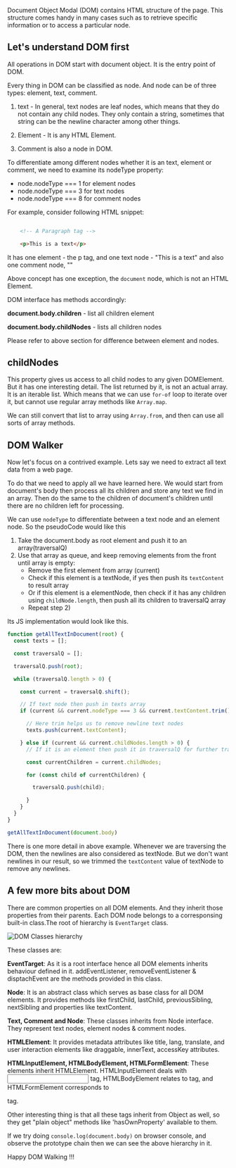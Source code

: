 Document Object Modal (DOM) contains HTML structure of the page. This structure comes handy
in many cases such as to retrieve specific information or to access a particular node.

## Let's understand DOM first
All operations in DOM start with document object. It is the entry point of DOM.

Every thing in DOM can be classified as node. And node can be of three types: element, text, comment. 
1. text - In general, text nodes are leaf nodes, which means that they do not contain any child nodes. They only contain a string, sometimes that string can be the newline character among other things.

2. Element - It is any HTML Element. 

3. Comment is also a node in DOM.

To differentiate among different nodes whether it is an text, element or comment, we need to examine its nodeType property:
- node.nodeType === 1 for element nodes
- node.nodeType === 3 for text nodes
- node.nodeType === 8 for comment nodes

For example, consider following HTML snippet:

```html

    <!-- A Paragraph tag -->

    <p>This is a text</p>

```
It has one element - the p tag, and one text node - "This is a text" and also one 
comment node, "<!-- A Paragraph tag -->"


Above concept has one exception, the `document` node, which is not an HTML Element.

DOM interface has methods accordingly:

**document.body.children** - list all children element

**document.body.childNodes** - lists all children nodes

Please refer to above section for difference between element and nodes.

## childNodes
This property gives us access to all child nodes to any given DOMElement. But it has one
interesting detail.  The list returned by it, is not an actual array. It is an iterable list.
Which means that we can use `for-of` loop to iterate over it, but cannot use regular array
methods like `Array.map`. 

We can still convert that list to array using `Array.from`, and then can use all sorts of
array methods.

## DOM Walker

Now let's focus on a contrived example.  Lets say we need to extract all text data from a web page.

To do that we need to apply all we have learned here.  We would start from document's body
then process all its children and store any text we find in an array. Then do the same to the
children of document's children until there are no children left for processing.

We can use `nodeType` to differentiate between a text node and an element node.
So the pseudoCode would like this

1. Take the document.body as root element and push it to an array(traversalQ)
2. Use that array as queue, and keep removing elements from the front until array is empty:
    - Remove the first element from array (current)
    - Check if this element is a textNode, if yes then push its `textContent` to result array
    - Or if this element is a elementNode, then check if it has any children using               `childNode.length`, then push all its children to traversalQ array
    - Repeat step 2)

Its JS implementation would look like this.

```js
function getAllTextInDocument(root) {
  const texts = [];

  const traversalQ = [];

  traversalQ.push(root);

  while (traversalQ.length > 0) {

    const current = traversalQ.shift();

    // If text node then push in texts array
    if (current && current.nodeType === 3 && current.textContent.trim()) {

      // Here trim helps us to remove newline text nodes
      texts.push(current.textContent);

    } else if (current && current.childNodes.length > 0) {
      // If it is an element then push it in traversalQ for further traversal

      const currentChildren = current.childNodes;

      for (const child of currentChildren) {

        traversalQ.push(child);

      }
    }
  }
}

getAllTextInDocument(document.body)
```

There is one more detail in above example. Whenever we are traversing the DOM, then the newlines are also considered as textNode. But we don't want newlines in our result, so we trimmed the `textContent` value of textNode to remove any newlines.

## A few more bits about DOM

There are common properties on all DOM elements.  And they inherit those properties from their
parents.  Each DOM node belongs to a corresponsing built-in class.The root of hierarchy is `EventTarget` class.

![DOM Classes hierarchy](https://res.cloudinary.com/ddbxa4afa/image/upload/c_scale,w_523/v1568630569/DOM_Inheritance_kdnubu.svg)

These classes are:

**EventTarget**: As it is a root interface hence all DOM elements inherits behaviour defined in it. addEventListener, removeEventListener & disptachEvent are the methods provided in this class.

**Node**: It is an abstract class which serves as base class for all DOM elements. It provides methods
like firstChild, lastChild, previousSibling, nextSibling and properties like textContent.

**Text, Comment and Node**: These classes inherits from Node interface. They represent text nodes, element nodes & comment nodes.

**HTMLElement**: It provides metadata attributes like title, lang, translate, and user interaction elements like draggable, innerText, accessKey attributes.

**HTMLInputElement, HTMLBodyElement, HTMLFormElement**: These elements inherit HTMLElement.     HTMLInputElement deals with <input> tag, HTMLBodyElement relates to <body> tag, and HTMLFormElement
corresponds to <form> tag.

Other interesting thing is that all these tags inherit from Object as well, so they get "plain object"
methods like 'hasOwnProperty' available to them.

If we try doing `console.log(document.body)` on browser console, and observe the prototype chain
then we can see the above hierarchy in it.

Happy DOM Walking !!!